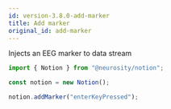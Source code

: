 ```yaml
---
id: version-3.8.0-add-marker
title: Add marker
original_id: add-marker
---
```

Injects an EEG marker to data stream

```js
import { Notion } from "@neurosity/notion";

const notion = new Notion();

notion.addMarker("enterKeyPressed");
```